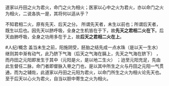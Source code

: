 道家以丹田之火为君火，命门之火为相火；医家以心中之火为君火，亦以命门之火为相火，二说各执一是，其将何以适从乎？

不知君相二火，原有先天、后天之分。
所谓先天者，未生以前也；所谓后天者，既生以后也。因先天以脐呼吸，全身之生机皆在于下，故**先天之君相二火在下**。后天由肺呼吸，全身之功用多在于上，故**后天之君相二火在上**。

#人纪/概念 
盖当未生之前，阳施阴受，胚胎之结先成一点水珠（是以天一生水） 继则其中渐有动气，此乃脐下气海（后天之气海在膈上，先天之气海在脐下） ，而丹田之元阳即发生于其中（元阳是火，是以地二生火） ；迨至元阳充足，先由此生督任二脉，命门者即督脉入脊之门也，是以其中所生之火与丹田之元阳一气贯通，而为之辅佐，此道家以丹田之元阳为君火，以命门所生之火为相火论先天也。至于后天以心火为君火，自当以胆中寄生之火为相火。